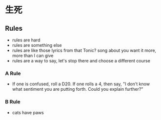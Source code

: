 # 生死

## Rules

* rules are hard
* rules are something else
* rules are like those lyrics from that Tonic? song about you want it more, more than I can give
* rules are a way to say, let's stop there and choose a different course

### A Rule
 * If one is confused, roll a D20.  If one rolls a 4, then say, "I don't know what sentiment you are putting forth.  Could you explain further?"

### B Rule
 * cats have paws
